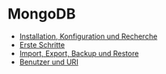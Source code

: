 # MongoDB

* [Installation, Konfiguration und Recherche](dokumentationsauftraege/mongodb/mongodb_installation_konfiguration)
* [Erste Schritte](dokumentationsauftraege/mongodb/mongodb_erste_schritte)
* [Import, Export, Backup und Restore](dokumentationsauftraege/mongodb/mongodb_import_export_backup_restore)
* [Benutzer und URI](dokumentationsauftraege/mongodb/mongodb_user_and_uri)
